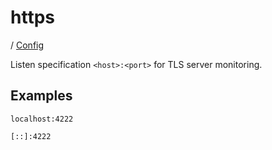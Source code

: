 # https

/ [Config](../README.md) 

Listen specification `<host>:<port>` for TLS server monitoring.

## Examples

```
localhost:4222
```
```
[::]:4222
```

